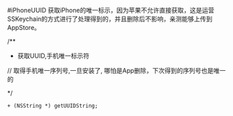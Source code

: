 #iPhoneUUID
获取iPhone的唯一标示，因为苹果不允许直接获取，这是运营SSKeychain的方式进行了处理得到的，并且删除后不影响，亲测能够上传到AppStore。

/**
 *  获取UUID,手机唯一标示符
 
 // 取得手机唯一序列号,一旦安装了, 哪怕是App删除，下次得到的序列号也是唯一的
 
 */
 
	+ (NSString *) getUUIDString;